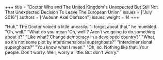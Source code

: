 +++
title = "Doctor Who and The United Kingdom's Unexpected But Still Not That Unexpected Decision To Leave The European Union"
issues = ["July 2016"]
authors = ["Auðunn Axel Ólafsson"]
issues_weight = 14
+++

"Huh," The Doctor voiced a little uneasily. "I forgot about that," he mumbled. "Oh, well." "What do you mean 'Oh, well'? Aren't we going to do something about it?" "Like what? Change democracy in a developed country?" "What, so it's not some plot by interdimensional superghosts?" "Interdimensional superghosts?" "You know what I mean." "Oh, no. Nothing like that. Your people. Don't worry. Well, worry a little. But don't worry."
